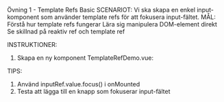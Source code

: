 Övning 1 - Template Refs Basic
SCENARIOT: Vi ska skapa en enkel input-komponent som använder template refs för att fokusera input-fältet.
MÅL: Förstå hur template refs fungerar
Lära sig manipulera DOM-element direkt
Se skillnad på reaktiv ref och template ref

INSTRUKTIONER:

1. Skapa en ny komponent TemplateRefDemo.vue:
<script setup>
import { ref, onMounted } from 'vue'

const inputRef = ref(null)

// Använd onMounted för att fokusera input-fältet
// när komponenten har monterats

</script>

<template>
  <div>
    <input 
      ref="inputRef"
      type="text" 
      placeholder="Detta fält ska fokuseras automatiskt"
    >
  </div>
</template>

TIPS:

1. Använd inputRef.value.focus() i onMounted
2. Testa att lägga till en knapp som fokuserar input-fältet
